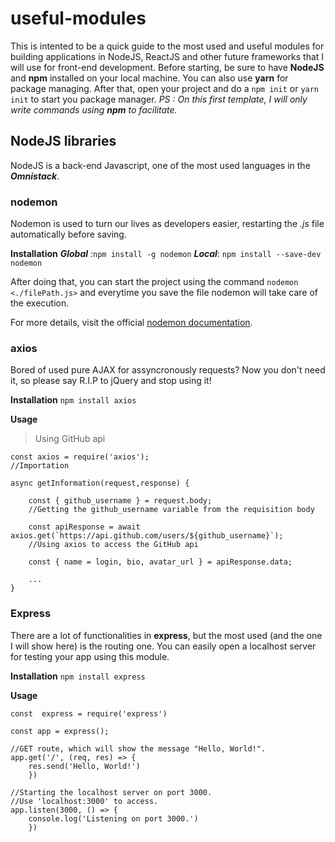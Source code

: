 
# useful-modules
This is intented to be a quick guide to the most used and useful modules for building applications in NodeJS, ReactJS and other future frameworks that I will use for front-end development.
Before starting, be sure to have **NodeJS** and **npm** installed on your local machine. You can also use **yarn** for package managing.
After that, open your project and do a `npm init` or `yarn init` to start you package manager.
*PS : On this first template, I will only write commands using **npm** to facilitate.* 

## NodeJS libraries

NodeJS is a back-end Javascript, one of the most used languages in the ***Omnistack***.

### nodemon

Nodemon is used to turn our lives as developers easier, restarting the *.js* file automatically before saving.

**Installation**
***Global*** :`npm install -g nodemon`
***Local***: `npm install --save-dev nodemon`

After doing that, you can start the project using the command `nodemon <./filePath.js>` and everytime you save the file nodemon will take care of the execution.

For more details, visit the official [nodemon documentation](https://www.npmjs.com/package/nodemon).

### axios
Bored of used pure AJAX for assyncronously requests? Now you don't need it, so please say R.I.P to jQuery and stop using it! 

**Installation**
`npm install axios`

**Usage**
>Using GitHub api
```
const axios = require('axios');
//Importation

async getInformation(request,response) {
	
	const { github_username } = request.body;
	//Getting the github_username variable from the requisition body
	
	const apiResponse = await axios.get(`https://api.github.com/users/${github_username}`);
	//Using axios to access the GitHub api
    
    const { name = login, bio, avatar_url } = apiResponse.data;

	...
}
```
### Express

There are a lot of functionalities in **express**, but the most used (and the one I will show here) is the routing one. 
You can easily open a localhost server for testing your app using this module.

**Installation**
`npm install express`

**Usage**
```
const  express = require('express')

const app = express();

//GET route, which will show the message "Hello, World!".
app.get('/', (req, res) => {
	res.send('Hello, World!')
	})

//Starting the localhost server on port 3000. 
//Use 'localhost:3000' to access.
app.listen(3000, () => {
	console.log('Listening on port 3000.')
	})
```

